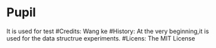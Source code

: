 # Pupil
It is used for test
#Credits:
Wang ke
#History:
At the very beginning,it is used for the data structrue experiments.
#Licens:
The MIT License

